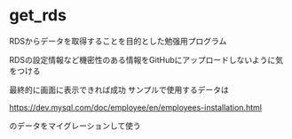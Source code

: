 # get_rds

RDSからデータを取得することを目的とした勉强用プログラム

RDSの設定情報など機密性のある情報をGitHubにアップロードしないように気をつける

最終的に画面に表示できれば成功
サンプルで使用するデータは

https://dev.mysql.com/doc/employee/en/employees-installation.html

のデータをマイグレーションして使う
